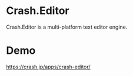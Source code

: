 # Crash.Editor

Crash.Editor is a multi-platform text editor engine.

# Demo

<https://crash.jp/apps/crash-editor/>
